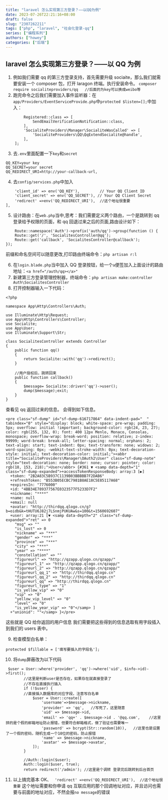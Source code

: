 ```yaml
---
title: "laravel 怎么实现第三方登录？——以QQ为例"
date: 2023-07-26T22:21:16+08:00
draft: false
slug: "2307262211"
tags: ["php", "laravel", "社会化登录-qq"]
series: ["编程系列"]
authors: ["howey"]
categories: ["后端"]
---
```


## laravel 怎么实现第三方登录？——以 QQ 为例

1. 例如我们需要 qq 的第三方登录支持，首先需要升级 sociaite，那么我们就需要安装一个 composer 包，打开 laragon 终端。执行安装命令。
   `composer require socialiteproviders/qq   //后面的为key可以换成weibo等`
2. 跑完命令之后我们需要加入事件监听器：在`app/Providers/EventServiceProvide.php`中`protected $listen=[];`中加入：

```protected $listen = [
        Registered::class => [
            SendEmailVerificationNotification::class,
        ],
        'SocialiteProviders\Manager\SocialiteWasCalled' => [
            'SocialiteProviders\QQ\QqExtendSocialite@handle',
        ],
    ];
```

3. 去`.env`里面配置一下`key`和`secret`

```
QQ_KEY=your key
QQ_SECRET=your secret
QQ_REDIRECT_URI=http://your-callback-url,
```

4. 去`config/services.php`中加入

```'qq' => [
    'client_id' => env('QQ_KEY'),         // Your QQ Client ID
    'client_secret' => env('QQ_SECRET'), // Your QQ Client Secret
    'redirect' =>env('QQ_REDIRECT_URI'),  //这个地址很重要
],
```

5. 设计路由：在`web.php`当中,思考：我们需要定义两个路由，一个是跳转到 qq 登录给予权限的页面，和 qq 回退过来之后的页面,路由设计如下：

```
    Route::namespace('Auth')->prefix('auth/qq')->group(function () {
    Route::get('/', 'SocialitesController@qq');
    Route::get('callback', 'SocialitesController@callback');
});
```

前缀和命名空间可以随意更改,打印路由终端命令：`php artisan r:l`

6. 在`login.blade.php`当中加入 QQ 登录按钮，给一个`a`便签加入上面设计的路由地址：`<a href="/auth/qq></a>"`
7. 新建第三方登录管理控制器，终端命令：`php artisan make:controller Auth\SocialitesController`
8. 打开控制器输入一下代码：

```
<?php

namespace App\Http\Controllers\Auth;

use Illuminate\Http\Request;
use App\Http\Controllers\Controller;
use Socialite;
use App\User;
use Illuminate\Support\Str;

class SocialitesController extends Controller
{
    public function qq()
    {
        return Socialite::with('qq')->redirect();
    }

    //用户授权后，跳转回来
    public function callback()
    {
        $message= Socialite::driver('qq')->user();
        dump($message);exit;
    }
}
```

查看见 qq 返回过来的信息。
会得到如下信息。

```
<pre class="sf-dump" id="sf-dump-616717864" data-indent-pad="  " tabindex="0" style="display: block; white-space: pre-wrap; padding: 5px; overflow: initial !important; background-color: rgb(24, 23, 27); color: rgb(255, 132, 0); font: 400 12px Menlo, Monaco, Consolas, monospace; overflow-wrap: break-word; position: relative; z-index: 99999; word-break: break-all; letter-spacing: normal; orphans: 2; text-align: start; text-indent: 0px; text-transform: none; widows: 2; word-spacing: 0px; -webkit-text-stroke-width: 0px; text-decoration-style: initial; text-decoration-color: initial;"><abbr title="SocialiteProviders\Manager\OAuth2\User" class="sf-dump-note" style="text-decoration: none; border: none; cursor: pointer; color: rgb(18, 153, 218);">User</abbr> {#361 ▼ <samp data-depth="1" class="sf-dump-expanded">+accessTokenResponseBody: array:3 [▶]
  +token: "2B2A83C5B937C1139B03BBBBB7F2DAB6"
  +refreshToken: "B553B05ECBC7981B8AE18C5E85117A68"
  +expiresIn: "7776000"
  +id: "4BB34E789377567E0323577F5233D7F2"
  +nickname: "****"
  +name: null
  +email: null
  +avatar: "http://thirdqq.qlogo.cn/g?b=oidb&k=tHUTU6J82j7LSnmjPUKUAw&s=100&t=1560692607"
  +user: array:21 [▼ <samp data-depth="2" class="sf-dump-expanded">"ret" => 0
    "msg" => ""
    "is_lost" => 0
    "nickname" => "***"
    "gender" => "***"
    "province" => "***"
    "city" => "***"
    "year" => "****"
    "constellation" => ""
    "figureurl" => "http://qzapp.qlogo.cn/qzapp/"
    "figureurl_1" => "http://qzapp.qlogo.cn/qzapp/"
    "figureurl_2" => "http://qzapp.qlogo.cn/qzapp/"
    "figureurl_qq_1" => "http://thirdqq.qlogo.cn"
    "figureurl_qq_2" => "http://thirdqq.qlogo.cn"
    "figureurl_qq" => "http://thirdqq.qlogo.cn"
    "figureurl_type" => "1"
    "is_yellow_vip" => "0"
    "vip" => "0"
    "yellow_vip_level" => "0"
    "level" => "0"
    "is_yellow_year_vip" => "0"</samp> ]
  +"unionid": ""</samp> }</pre>
```

这些就是 QQ 给你返回的用户信息
我们需要把这些得到的信息选取有用字段插入到我们的 users 表中。

9. 检查模型白名单：

```
protected $fillable = ['填写要插入的字段名'];
```

10. 将`dump`屏蔽改为以下代码

```
 $user = User::where('provider', 'qq')->where('uid', $info->id)->first();
        //这里是判断user是否存在，如果存在就直接登录了
        //不存在直接执行插入
        if (!$user) {
        //直接插入数据库的对应字段，注意写白名单
            $user = User::create([
                'username'=>$message->nickname,
                'provider' => 'qq',   //写死了，这里随意
                'uid' => $message->id,
                'email' => 'qq+' . $message->id . '@qq.com',    //这里拼的是个假的邮箱地址防止报错，但要符合邮箱格式，做了验证也需要唯一
                'password' => bcrypt(Str::random(10)),   //这里也是设置了一个假的密码，随机生成一个10位的密码，防止报错
                'name' => $message->nickname,
                'avatar' => $message->avatar,
            ]);
        }

        //Auth::login($user);
        Auth::login($user, true);
        return redirect('/admin'); //这里是个调转 登录完后跳转到后台首页
```

11. 以上搞完基本 OK、
    ` 'redirect' =>env('QQ_REDIRECT_URI'),  //这个地址很重要`
    这个地址需要和你申请 qq 互联应用的那个回调地址对应，并且访问也需要与前面的地址对应，不然会报`no message`的错误
